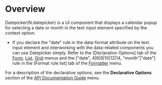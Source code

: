 Overview
===

Datepicker(N.datepicker) is a UI component that displays a calendar popup for selecting a date or month in the text input element specified by the context option.

 * If you declare the "date" rule in the data-format attribute on the text input element and interworking with the data-related components you can use Datepicker simply. Refer to the [Declaration Options] tab of the <a href="?page=html/naturaljs/refr/refr0407.html">Form</a>,
<a href="?page=html/naturaljs/refr/refr0408.html">List</a>,
<a href="?page=html/naturaljs/refr/refr0409.html">Grid</a> menus and the
["date", 4|6|8|10|12|14, "month"|"date"] rule in the [Format rule list] tab of the <a href="?page=html/naturaljs/refr/refr0301.html">Formatter</a> menu.

<p class="alert">For a description of the declarative options, see the <strong>Declarative Options</strong> section of the <a href="?page=html/naturaljs/refr/refr0001.html">API Documentation Guide</a> menu.</p>
